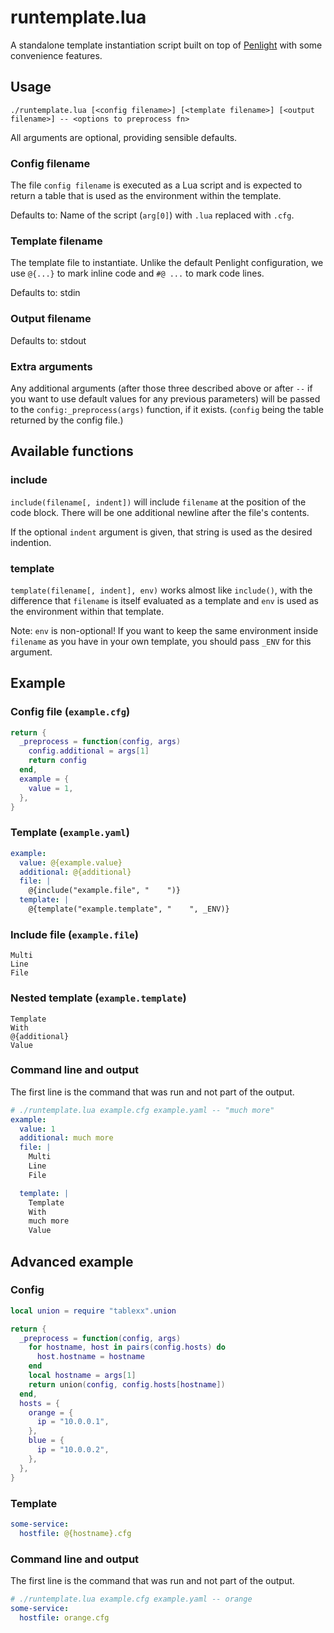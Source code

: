 # runtemplate.lua

A standalone template instantiation script built on top of [Penlight](http://stevedonovan.github.io/Penlight) with some convenience features.

## Usage

```
./runtemplate.lua [<config filename>] [<template filename>] [<output filename>] -- <options to preprocess fn>
```

All arguments are optional, providing sensible defaults.

### Config filename

The file `config filename` is executed as a Lua script and is expected to return a table that is used as the environment within the template.

Defaults to: Name of the script (`arg[0]`) with `.lua` replaced with `.cfg`.

### Template filename

The template file to instantiate. Unlike the default Penlight configuration, we use `@{...}` to mark inline code and `#@ ...` to mark code lines.

Defaults to: stdin

### Output filename

Defaults to: stdout

### Extra arguments

Any additional arguments (after those three described above or after `--` if you want to use default values for any previous parameters) will be passed to the `config:_preprocess(args)` function, if it exists. (`config` being the table returned by the config file.)

## Available functions

### include

`include(filename[, indent])` will include `filename` at the position of the code block. There will be one additional newline after the file's contents.

If the optional `indent` argument is given, that string is used as the desired indention.

### template

`template(filename[, indent], env)` works almost like `include()`, with the difference that `filename` is itself evaluated as a template and `env` is used as the environment within that template.

Note: `env` is non-optional! If you want to keep the same environment inside `filename` as you have in your own template, you should pass `_ENV` for this argument.

## Example

### Config file (`example.cfg`)

```lua
return {
  _preprocess = function(config, args)
    config.additional = args[1]
    return config
  end,
  example = {
    value = 1,
  },
}
```

### Template (`example.yaml`)

```yaml
example:
  value: @{example.value}
  additional: @{additional}
  file: |
    @{include("example.file", "    ")}
  template: |
    @{template("example.template", "    ", _ENV)}
```

### Include file (`example.file`)

```
Multi
Line
File
```

### Nested template (`example.template`)

```
Template
With
@{additional}
Value
```

### Command line and output

The first line is the command that was run and not part of the output.

```yaml
# ./runtemplate.lua example.cfg example.yaml -- "much more"
example:
  value: 1
  additional: much more
  file: |
    Multi
    Line
    File

  template: |
    Template
    With
    much more
    Value

```

## Advanced example

### Config

```lua
local union = require "tablexx".union

return {
  _preprocess = function(config, args)
    for hostname, host in pairs(config.hosts) do
      host.hostname = hostname
    end
    local hostname = args[1]
    return union(config, config.hosts[hostname])
  end,
  hosts = {
    orange = {
      ip = "10.0.0.1",
    },
    blue = {  
      ip = "10.0.0.2",
    },
  },
}
```

### Template

```yaml
some-service:
  hostfile: @{hostname}.cfg
```

### Command line and output

The first line is the command that was run and not part of the output.

```yaml
# ./runtemplate.lua example.cfg example.yaml -- orange
some-service:
  hostfile: orange.cfg
```
